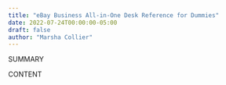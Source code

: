 ```yaml
---
title: "eBay Business All-in-One Desk Reference for Dummies"
date: 2022-07-24T00:00:00-05:00
draft: false
author: "Marsha Collier"
---
```


SUMMARY

<!--more-->

CONTENT